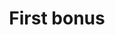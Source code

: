 ---
title: First bonus
eleventyNavigation:
  title: First
  key: de_bonus_first
  parent: de_bonus
  order: 1
---